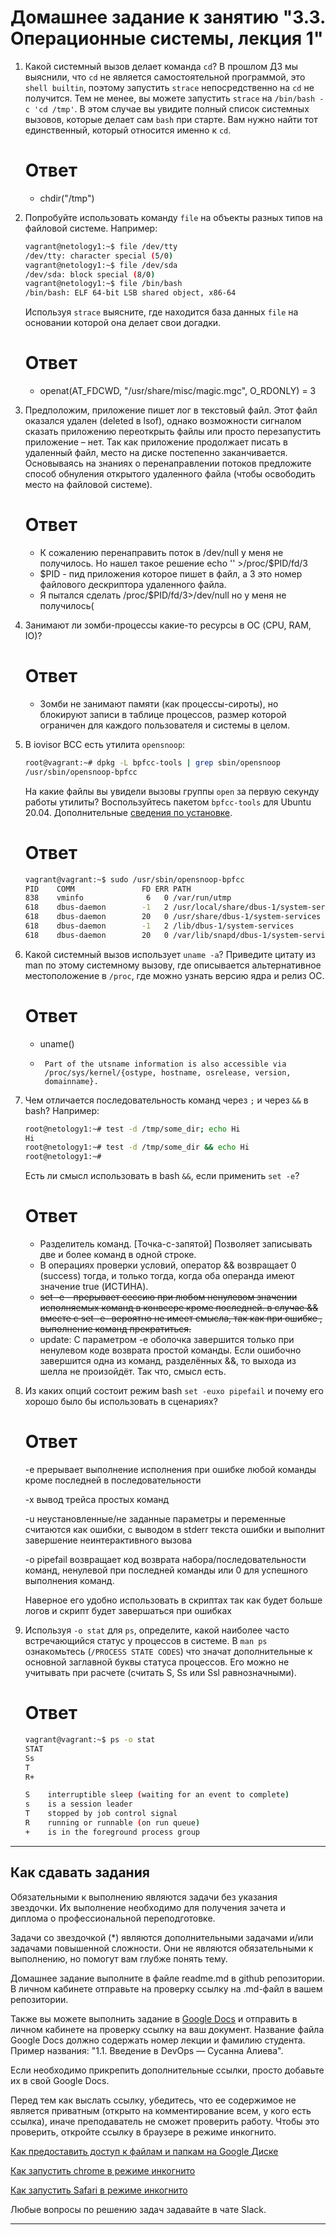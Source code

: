 # Домашнее задание к занятию "3.3. Операционные системы, лекция 1"

1. Какой системный вызов делает команда `cd`? В прошлом ДЗ мы выяснили, что `cd` не является самостоятельной  программой, это `shell builtin`, поэтому запустить `strace` непосредственно на `cd` не получится. Тем не менее, вы можете запустить `strace` на `/bin/bash -c 'cd /tmp'`. В этом случае вы увидите полный список системных вызовов, которые делает сам `bash` при старте. Вам нужно найти тот единственный, который относится именно к `cd`.
   # Ответ
   - chdir("/tmp")

3. Попробуйте использовать команду `file` на объекты разных типов на файловой системе. Например:
    ```bash
    vagrant@netology1:~$ file /dev/tty
    /dev/tty: character special (5/0)
    vagrant@netology1:~$ file /dev/sda
    /dev/sda: block special (8/0)
    vagrant@netology1:~$ file /bin/bash
    /bin/bash: ELF 64-bit LSB shared object, x86-64
    ```
    Используя `strace` выясните, где находится база данных `file` на основании которой она делает свои догадки.
     # Ответ
    - openat(AT_FDCWD, "/usr/share/misc/magic.mgc", O_RDONLY) = 3
1. Предположим, приложение пишет лог в текстовый файл. Этот файл оказался удален (deleted в lsof), однако возможности сигналом сказать приложению переоткрыть файлы или просто перезапустить приложение – нет. Так как приложение продолжает писать в удаленный файл, место на диске постепенно заканчивается. Основываясь на знаниях о перенаправлении потоков предложите способ обнуления открытого удаленного файла (чтобы освободить место на файловой системе).
     # Ответ
   - К сожалению перенаправить поток в /dev/null у меня не получилось. Но нашел такое решение echo '' >/proc/$PID/fd/3
   - $PID - пид приложения которое пишет в файл, а 3 это номер файлового дескриптора удаленного файла.
   - Я пытался сделать /proc/$PID/fd/3>/dev/null но у меня не получилось(

3. Занимают ли зомби-процессы какие-то ресурсы в ОС (CPU, RAM, IO)?
     # Ответ
    - Зомби не занимают памяти (как процессы-сироты), но блокируют записи в таблице процессов, размер которой ограничен для каждого пользователя и системы в целом.

5. В iovisor BCC есть утилита `opensnoop`:
    ```bash
    root@vagrant:~# dpkg -L bpfcc-tools | grep sbin/opensnoop
    /usr/sbin/opensnoop-bpfcc
    ```
    На какие файлы вы увидели вызовы группы `open` за первую секунду работы утилиты? Воспользуйтесь пакетом `bpfcc-tools` для Ubuntu 20.04. Дополнительные [сведения по установке](https://github.com/iovisor/bcc/blob/master/INSTALL.md).
      # Ответ
      ```bash
      vagrant@vagrant:~$ sudo /usr/sbin/opensnoop-bpfcc
    PID    COMM               FD ERR PATH
    838    vminfo              6   0 /var/run/utmp
    618    dbus-daemon        -1   2 /usr/local/share/dbus-1/system-services
    618    dbus-daemon        20   0 /usr/share/dbus-1/system-services
    618    dbus-daemon        -1   2 /lib/dbus-1/system-services
    618    dbus-daemon        20   0 /var/lib/snapd/dbus-1/system-services/
    ```
1. Какой системный вызов использует `uname -a`? Приведите цитату из man по этому системному вызову, где описывается альтернативное местоположение в `/proc`, где можно узнать версию ядра и релиз ОС.
   # Ответ
    - uname()
    -      Part of the utsname information is also accessible via
           /proc/sys/kernel/{ostype, hostname, osrelease, version,
           domainname}.

7. Чем отличается последовательность команд через `;` и через `&&` в bash? Например:
    ```bash
    root@netology1:~# test -d /tmp/some_dir; echo Hi
    Hi
    root@netology1:~# test -d /tmp/some_dir && echo Hi
    root@netology1:~#
    ```
    Есть ли смысл использовать в bash `&&`, если применить `set -e`?
    # Ответ
    - Разделитель команд. [Точка-с-запятой] Позволяет записывать две и более команд в одной строке.
    - В операциях проверки условий, оператор && возвращает 0 (success) тогда, и только тогда, когда оба операнда имеют значение true (ИСТИНА).
    - ~~set -e - прерывает сессию при любом ненулевом значении исполняемых команд в конвеере кроме последней. в случае &&  вместе с set -e- вероятно не имеет смысла, так как при ошибке , выполнение команд прекратиться.~~
    - update:   С параметром -e оболочка завершится только при ненулевом коде возврата простой команды. Если ошибочно завершится одна из команд, разделённых &&, то выхода из шелла не произойдёт. Так что, смысл есть.
1. Из каких опций состоит режим bash `set -euxo pipefail` и почему его хорошо было бы использовать в сценариях?
    # Ответ
    -e прерывает выполнение исполнения при ошибке любой команды кроме последней в последовательности 
    
    -x вывод трейса простых команд 
    
    -u неустановленные/не заданные параметры и переменные считаются как ошибки, с выводом в stderr текста ошибки и выполнит завершение неинтерактивного вызова
    
    -o pipefail возвращает код возврата набора/последовательности команд, ненулевой при последней команды или 0 для успешного выполнения команд.
    
    Наверное его удобно использовать в скриптах так как будет больше логов и скрипт будет завершаться при ошибках
3. Используя `-o stat` для `ps`, определите, какой наиболее часто встречающийся статус у процессов в системе. В `man ps` ознакомьтесь (`/PROCESS STATE CODES`) что значат дополнительные к основной заглавной буквы статуса процессов. Его можно не учитывать при расчете (считать S, Ss или Ssl равнозначными).
    # Ответ 
    ```bash  
    vagrant@vagrant:~$ ps -o stat
    STAT
    Ss
    T
    R+
    ```
    ```bash
    S    interruptible sleep (waiting for an event to complete)
    s    is a session leader
    T    stopped by job control signal
    R    running or runnable (on run queue)
    +    is in the foreground process group
    ```
 ---
## Как сдавать задания

Обязательными к выполнению являются задачи без указания звездочки. Их выполнение необходимо для получения зачета и диплома о профессиональной переподготовке.

Задачи со звездочкой (*) являются дополнительными задачами и/или задачами повышенной сложности. Они не являются обязательными к выполнению, но помогут вам глубже понять тему.

Домашнее задание выполните в файле readme.md в github репозитории. В личном кабинете отправьте на проверку ссылку на .md-файл в вашем репозитории.

Также вы можете выполнить задание в [Google Docs](https://docs.google.com/document/u/0/?tgif=d) и отправить в личном кабинете на проверку ссылку на ваш документ.
Название файла Google Docs должно содержать номер лекции и фамилию студента. Пример названия: "1.1. Введение в DevOps — Сусанна Алиева".

Если необходимо прикрепить дополнительные ссылки, просто добавьте их в свой Google Docs.

Перед тем как выслать ссылку, убедитесь, что ее содержимое не является приватным (открыто на комментирование всем, у кого есть ссылка), иначе преподаватель не сможет проверить работу. Чтобы это проверить, откройте ссылку в браузере в режиме инкогнито.

[Как предоставить доступ к файлам и папкам на Google Диске](https://support.google.com/docs/answer/2494822?hl=ru&co=GENIE.Platform%3DDesktop)

[Как запустить chrome в режиме инкогнито ](https://support.google.com/chrome/answer/95464?co=GENIE.Platform%3DDesktop&hl=ru)

[Как запустить  Safari в режиме инкогнито ](https://support.apple.com/ru-ru/guide/safari/ibrw1069/mac)

Любые вопросы по решению задач задавайте в чате Slack.

---
